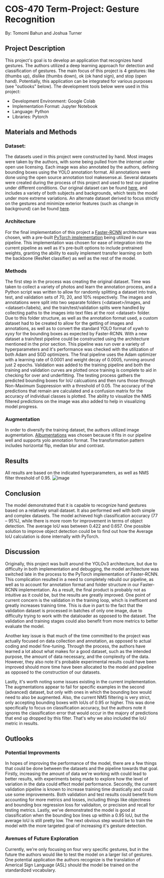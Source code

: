 # COS-470 Term-Project: Gesture Recognition

By: Tomomi Bahun and Joshua Turner

## Project Description
This project's goal is to develop an application that recognizes hand gestures. The authors utilized a deep learning approach for detection and classification of gestures. The main focus of this project is 4 gestures:  like (thumbs up), dislike (thumbs down), ok (ok hand sign), and stop (open hand). Potentially, this application can be integrated for various purposes (see "outlooks" below). The development tools below were used in this project:
 - Development Environment: Google Colab
 - Implementation Format: Jupyter Notebook
 - Language: Python
 - Libraries: Pytorch 

## Materials and Methods
### Dataset:
The datasets used in this project were constructed by hand. Most images were taken by the authors, with some being pulled from the internet under open use licensing. Each image was also annotated by the authors, defining bounding boxes using the YOLO annotation format. All annotations were done using the open source annotation tool makesense.ai. Several datasets were created during the process of this project and used to test our pipeline under different conditions. Our original dataset can be found [here](https://drive.google.com/drive/folders/1U-1zOr4m_bvNkX8iCZqK22-GWT4dUjIb?usp=sharing), and includes a variety of both subjects and backgrounds, which tests the model under more extreme variations. An alternate dataset derived to focus strictly on the gestures and minimize exterior features (such as change in background) can be found [here](https://drive.google.com/drive/folders/1Gg4T0KKfSLjxAUNzYfTW5HBIWIVVIvOB?usp=sharing).
### Architecture
For the final implementation of this project a [Faster-RCNN](https://arxiv.org/abs/1506.01497) architecture was chosen, with a pre-built [PyTorch implementation](https://pytorch.org/vision/stable/models.html#faster-r-cnn) being utilized in our pipeline. This implementation was chosen for ease of integration into the current pipeline as well as it's pre-built options to include pretrained weights, granting the ability to easily implement transfer learning on both the backbone (ResNet classifier) as well as the rest of the model.
### Methods
The first step in the process was creating the original dataset. Time was taken to collect a variety of photos and learn the annotation process, and a Python script was written to allow for randomly splitting a dataset into train, test, and validation sets of 70, 20, and 10% respectively. The images and annotations were split into two separate folders (\<dataset\>/images, and \<dataset\>/labels), and the train/test/validation splits were handled by collecting paths to the images into text files at the root \<dataset\> folder. Due to this folder structure, as well as the annotation format used, a custom dataset had to be created to allow for the getting of images and annotations, as well as to convert the standard YOLO format of xywh to xyxy for the bounding boxes as expected by Faster-RCNN. With a new dataset a train/test pipeline could be constructed using the architecture mentioned in the prior section. This pipeline was run over a variety of hyperparameters and it's performance was checked with the utilization of both Adam and SGD optimizers. The final pipeline uses the Adam optimizer with a learning rate of 0.0001 and weight decay of 0.0005, running around just 2 epochs. Validation was added to the training pipeline and both the training and validation curves are plotted once training is complete to aid in checking for over and underfitting. The testing process gathers the predicted bounding boxes for IoU calcuations and then runs those through Non-Maximum Suppression with a threshold of 0.05. The accuracy of the predictions that remain are calculated and a confusion matrix for the accuracy of individual classes is plotted. The ability to visualize the NMS filtered predictions on the image was also added to help in visualizing model progress.
### Augmentation
In order to diversify the training dataset, the authors utilized image augmentation. [Albumentations](https://albumentations.ai/) was chosen because it fits in our pipeline well and supports yolo annotation format. The transformation pattern includes horizontal flip, median blur and contrast.

## Results
All results are based on the indicated hyperparameters, as well as NMS filter threshold of 0.95.
![image](https://user-images.githubusercontent.com/54905220/117007086-35690600-acb7-11eb-97fb-ce72745b1535.png)

## Conclusion
The model demonstrated that it is capable to recognize hand gestures based on a relatively small dataset. It also performed well with both simple and complex datasets. The model achieved high classification accuracy (77 – 95%), while there is more room for improvement in terms of object detection. The average IoU was between 0.422 and 0.657. One possible solution to improve object detection could be to find out how the Average IoU calculation is done internally with PyTorch.

## Discussion
Originally, this project was built around the YOLOv3 architecture, but due to difficulty in both implementation and debugging, the model architecture was switched late in the process to the PyTorch implementation of Faster-RCNN. This complication resulted in a need to completely rebuild our pipeline, as well as to account for annotation format and folder structure in our Faster-RCNN implementation. As a result, the final product is probably not as intuitive as it could be, but the results are greatly improved. One point of current concern is the validation in the training loop, which is inefficent and greatly increases training time. This is due in part to the fact that the validation dataset is processed in batches of only one image, due to difficulty trying to work with the dataloader as opposed to the dataset. The validation and training stages could also benefit from more metrics to better evaluate the model.

Another key issue is that much of the time committed to the project was actually focused on data collection and annotation, as opposed to actual coding and model fine-tuning. Through the process, the authors have learned a lot about what makes for a good dataset, such as the intended purpose, the amount of data necessary, and the complexity of the data. However, they also note it's probable experimental results could have been improved should more time have been allocated to the model and pipeline as opposed to the construction of our datasets.

Lastly, it's worth noting some issues existing in the current implementation. The augmentations appear to fail for specific examples in the second (advanced) dataset, but only with ones in which the bounding box would need to also be augmented. Also, the current NMS filtering is very strict, only accepting bounding boxes with IoUs of 0.95 or higher. This was done specifically to focus on classification accuracy, but the authors note it ignores the classification error that would occur in the majory of predictions that end up dropped by this filter. That's why we also included the IoU metric in results.

## Outlooks

### Potential Improvments
In hopes of improving the performance of the model, there are a few things that could be done between the datasets and the pipeline towards that goal. Firstly, increasing the amount of data we're working with could lead to better results, with experiments being made to explore how the level of variation in the data could effect model performance. Secondly, the current validation pipeline is known to increase training time drastically and could use some improvements. Both validation and test results could benefit from accounting for more metrics and losses, including things like objectness and bounding box regression loss for validaiton, or precision and recall for testing metrics. Lastly, we've demonstrated the model is good at classification when the bounding box lines up within a 0.95 IoU, but the average IoU is still pretty low. The next obvious step would be to train the model with the more targeted goal of increasing it's gesture detection.
### Avenues of Future Exploration
Currently, we're only focusing on four very specific gestures, but in the future the authors would like to test the model on a larger list of gestures. One potential application the authors recognize is the translation of Americal Sign Language (ASL) should the model be trained on the standardized vocabulary.
